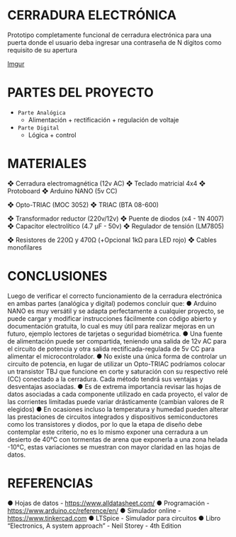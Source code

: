 # CERRADURA ELECTRÓNICA
Prototipo completamente funcional de cerradura electrónica para una puerta donde el usuario deba ingresar una contraseña de N dígitos como requisito de su apertura

[Imgur](https://imgur.com/I4gXalj)

# PARTES DEL PROYECTO
- `Parte Analógica`
  - Alimentación + rectificación + regulación de voltaje
- `Parte Digital`
  - Lógica + control

# MATERIALES
❖	Cerradura electromagnética (12v AC)
❖	Teclado matricial 4x4
❖	Protoboard
❖	Arduino NANO (5v CC)

❖	Opto-TRIAC (MOC 3052)
❖	TRIAC (BTA 08-600)

❖	Transformador reductor (220v/12v)
❖	Puente de diodos (x4 - 1N 4007)
❖	Capacitor electrolítico (4.7 µF - 50v)
❖	Regulador de tensión (LM7805)

❖	Resistores de 220Ω y 470Ω (+Opcional 1kΩ para LED rojo)
❖	Cables monofilares

# CONCLUSIONES

Luego de verificar el correcto funcionamiento de la cerradura electrónica en ambas partes (analógica y digital) podemos concluir que:
●	Arduino NANO es muy versátil y se adapta perfectamente a cualquier proyecto, se puede cargar y modificar instrucciones fácilmente con código abierto y documentación gratuita, lo cual es muy útil para realizar mejoras en un futuro, ejemplo lectores de tarjetas o seguridad biométrica.
●	Una fuente de alimentación puede ser compartida, teniendo una salida de 12v AC para el circuito de potencia y otra salida rectificada-regulada de 5v CC para alimentar el microcontrolador.
●	No existe una única forma de controlar un circuito de potencia, en lugar de utilizar un Opto-TRIAC podríamos colocar un transistor TBJ que funcione en corte y saturación con su respectivo relé (CC) conectado a la cerradura. Cada método tendrá sus ventajas y desventajas asociadas.
●	Es de extrema importancia revisar las hojas de datos asociadas a cada componente utilizado en cada proyecto, el valor de las corrientes limitadas puede variar drásticamente (cambian valores de R elegidos)
●	En ocasiones incluso la temperatura y humedad pueden alterar las prestaciones de circuitos integrados y dispositivos semiconductores como los transistores y diodos, por lo que la etapa de diseño debe contemplar este criterio, no es lo mismo exponer una cerradura a un desierto de 40°C con tormentas de arena que exponerla a una zona helada -10°C, estas variaciones se muestran con mayor claridad en las hojas de datos.

# REFERENCIAS

●	Hojas de datos - https://www.alldatasheet.com/
●	Programación - https://www.arduino.cc/reference/en/
●	Simulador online - https://www.tinkercad.com
●	LTSpice - Simulador para circuitos
●	Libro “Electronics, A system approach” - Neil Storey - 4th Edition

